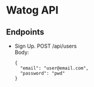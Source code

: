 # Watog API

## Endpoints
 - Sign Up. 
   POST /api/users  
   Body: 
   ```
   {
   	 "email": "user@email.com",
   	 "password": "pwd"
   }
   ```